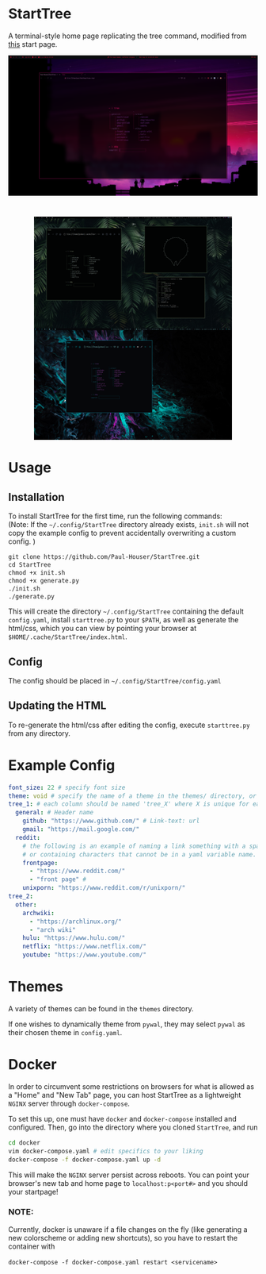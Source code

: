 # StartTree
A terminal-style home page replicating the tree command, modified from [this](https://notabug.org/nytly/home) start page.

<p align="center">
  <img src="/images/StartTree.png", title="StartTree"/>
</p>

<div align="center">
  <h1>
    <a href="https://gideonwolfe.com/">
        <img style="vertical-align:middle" src="/images/forest.png", width="400", />
    </a>
      <span style=""> 
        <img style="vertical-align:middle" src="/images/void.png", width="400", />
        </a>
      </span>
  </h1>
</div>

# Usage
## Installation
To install StartTree for the first time, run the following commands:  
(Note: If the `~/.config/StartTree` directory already exists, `init.sh` will not copy the example config to prevent accidentally overwriting a custom config. )
```
git clone https://github.com/Paul-Houser/StartTree.git
cd StartTree
chmod +x init.sh
chmod +x generate.py
./init.sh
./generate.py
```
This will create the directory `~/.config/StartTree` containing the default `config.yaml`, install `starttree.py` to your `$PATH`, as well as generate the html/css, which you can view by pointing your browser at `$HOME/.cache/StartTree/index.html`.

## Config
The config should be placed in `~/.config/StartTree/config.yaml`

## Updating the HTML
To re-generate the html/css after editing the config, execute `starttree.py` from any directory.

# Example Config
```yaml
font_size: 22 # specify font size
theme: void # specify the name of a theme in the themes/ directory, or use 'pywal'
tree_1: # each column should be named 'tree_X' where X is unique for each tree.
  general: # Header name
    github: "https://www.github.com/" # Link-text: url
    gmail: "https://mail.google.com/"
  reddit:
    # the following is an example of naming a link something with a space,
    # or containing characters that cannot be in a yaml variable name.
    frontpage: 
      - "https://www.reddit.com/"
      - "front page" # 
    unixporn: "https://www.reddit.com/r/unixporn/"
tree_2:
  other:
    archwiki: 
      - "https://archlinux.org/"
      - "arch wiki"
    hulu: "https://www.hulu.com/"
    netflix: "https://www.netflix.com/"
    youtube: "https://www.youtube.com/"
```

# Themes

A variety of themes can be found in the `themes` directory. 

If one wishes to dynamically theme from `pywal`, they may select `pywal` as their chosen theme in `config.yaml`.

# Docker

In order to circumvent some restrictions on browsers for what is allowed as a "Home" and "New Tab" page, you can host StartTree as a lightweight `NGINX` server through `docker-compose`.

To set this up, one must have `docker` and `docker-compose` installed and configured. Then, go into the directory where you cloned `StartTree`, and run

```bash
cd docker
vim docker-compose.yaml # edit specifics to your liking
docker-compose -f docker-compose.yaml up -d
```

This will make the `NGINX` server persist across reboots. You can point your browser's new tab and home page to `localhost:p<port#>` and you should your startpage!

### NOTE: 

Currently, docker is unaware if a file changes on the fly (like generating a new colorscheme or adding new shortcuts), so you have to restart the container with

`docker-compose -f docker-compose.yaml restart <servicename>`
